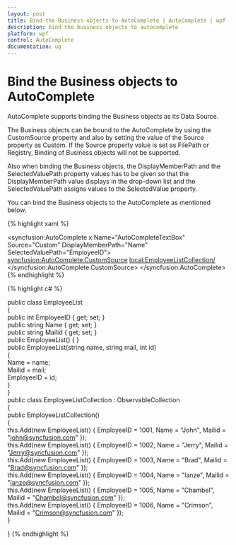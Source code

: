 ```yaml
---
layout: post
title: Bind-the-Business-objects-to-AutoComplete | AutoComplete | wpf | Syncfusion
description: bind the business objects to autocomplete
platform: wpf
control: AutoComplete
documentation: ug
---
```


# Bind the Business objects to AutoComplete

AutoComplete supports binding the Business objects as its Data Source.

The Business objects can be bound to the AutoComplete by using the CustomSource property and also by setting the value of the Source property as Custom. If the Source property value is set as FilePath or Registry, Binding of Business objects will not be supported.

Also when binding the Business objects, the DisplayMemberPath and the SelectedValuePath property values has to be given so that the DisplayMemberPath value displays in the drop-down list and  the SelectedValuePath assigns values to the SelectedValue property.

You can bind the Business objects to the AutoComplete as mentioned below.


{% highlight xaml %}


<syncfusion:AutoComplete x:Name="AutoCompleteTextBox" Source="Custom” DisplayMemberPath="Name" SelectedValuePath="EmployeeID">   
<syncfusion:AutoComplete.CustomSource> 
<local:EmployeeListCollection/>  
</syncfusion:AutoComplete.CustomSource>
</syncfusion:AutoComplete></td></tr>
{% endhighlight %}

{% highlight c# %}


public class EmployeeList    
{        
public int EmployeeID { get; set; }        
public string Name { get; set; }       
public string Mailid { get; set; }       
public EmployeeList() { }        
public EmployeeList(string name, string mail, int id)        
{            
Name = name;            
Mailid = mail;           
 EmployeeID = id;        
}    
}    
public class EmployeeListCollection : ObservableCollection<EmployeeList>   
{        
 public EmployeeListCollection()        
 {            
 this.Add(new EmployeeList() { EmployeeID = 1001, Name = "John", Mailid = "john@syncfusion.com" });           
 this.Add(new EmployeeList() { EmployeeID = 1002, Name = "Jerry", Mailid = "Jerry@syncfusion.com" });            
 this.Add(new EmployeeList() { EmployeeID = 1003, Name = "Brad", Mailid = "Brad@syncfusion.com" });            
 this.Add(new EmployeeList() { EmployeeID = 1004, Name = "lanze", Mailid = "lanze@syncfusion.com" });            
 this.Add(new EmployeeList() { EmployeeID = 1005, Name = "Chambel", Mailid = "Chambel@syncfusion.com" });           
 this.Add(new EmployeeList() { EmployeeID = 1006, Name = "Crimson", Mailid = "Crimson@syncfusion.com" });        
 }    
 
}
{% endhighlight %}




